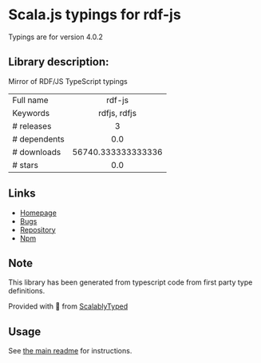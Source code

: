 
# Scala.js typings for rdf-js

Typings are for version 4.0.2

## Library description:
Mirror of RDF/JS TypeScript typings

|                    |                 |
| ------------------ | :-------------: |
| Full name          | rdf-js |
| Keywords           | rdfjs, rdfjs |
| # releases         | 3 |
| # dependents       | 0.0 |
| # downloads        | 56740.333333333336 |
| # stars            | 0.0 |

## Links
- [Homepage](https://github.com/rdfjs/rdf-js#readme)
- [Bugs](https://github.com/rdfjs/rdf-js/issues)
- [Repository](https://github.com/rdfjs/rdf-js)
- [Npm](https://www.npmjs.com/package/rdf-js)
    


## Note
This library has been generated from typescript code from first party type definitions.

Provided with :purple_heart: from [ScalablyTyped](https://github.com/oyvindberg/ScalablyTyped)

## Usage
See [the main readme](../../readme.md) for instructions.


